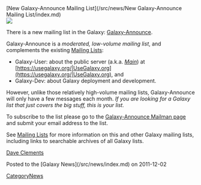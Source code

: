 <div class='newsItemHeader'>[New Galaxy-Announce Mailing List](/src/news/New Galaxy-Announce Mailing List/index.md)</div>
<div class='right'>
<a href='http://lists.bx.psu.edu/listinfo/galaxy-announce'><img src="/src/images/logos/MailmanLogoSmall.png" /></a>
</div>

There is a new mailing list in the Galaxy: [Galaxy-Announce](http://lists.bx.psu.edu/listinfo/galaxy-announce).  

Galaxy-Announce is a *moderated, low-volume mailing list*, and complements the existing [Mailing Lists](/src/mailing-lists/index.md): 
* Galaxy-User: about the public server (a.k.a. *[Main](/src/main/index.md)*) at [https://usegalaxy.org/|UseGalaxy.org](https://usegalaxy.org/|UseGalaxy.org), and 
* Galaxy-Dev: about Galaxy deployment and development.  

However, unlike those relatively high-volume mailing lists, Galaxy-Announce will only have a few messages each month.  *If you are looking for a Galaxy list that just covers the big stuff, this is your list.*

To subscribe to the list please go to the [Galaxy-Announce Mailman page](http://lists.bx.psu.edu/listinfo/galaxy-announce) and submit your email address to the list.

See [Mailing Lists](/src/mailing-lists/index.md) for more information on this and other Galaxy mailing lists, including links to searchable archives of all Galaxy lists.

[Dave Clements](/src/dave-clements/index.md)
<div class='newsItemFooter'>Posted to the [Galaxy News](/src/news/index.md) on 2011-12-02</div>

[CategoryNews](/src/category-news/index.md)
